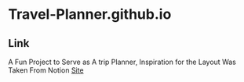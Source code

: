 # Travel-Planner.github.io

## Link 
A Fun Project to Serve as A trip Planner, Inspiration for the Layout Was Taken From Notion [Site](https://evancoppa.github.io/TravelPlanner.github.io/)
